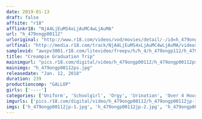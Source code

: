 ```yaml
---
date: 2019-01-13
draft: false
affsite: "r18"
afflinkr18: "NjA4LjEuMS4xLjAuMC4wLjAuMA"
url: "h_479ongp00112"
urloriginal: "http://www.r18.com/videos/vod/movies/detail/-/id=h_479ongp00112"
urlfinal: "http://media.r18.com/track/NjA4LjEuMS4xLjAuMC4wLjAuMA/videos/vod/movies/detail/-/id=h_479ongp00112"
samplevid: "awspv3001.r18.com/litevideo/freepv/h/h_4/h_479ongp112/h_479ongp112_dmb_w.mp4"
title: "Creampie Graduation Trip"
mainimgurl: "pics.r18.com/digital/video/h_479ongp00112/h_479ongp00112ps.jpg"
mainimgs: "h_479ongp00112ps.jpg"
releasedate: "Jan. 12, 2018"
duration: 239
productioncomp: "GALLOP"
girls: ['----']
categories: ['Uniform', 'Schoolgirl', 'Orgy', 'Urination', 'Over 4 Hours', 'Hi-Def']
imgurls: ['pics.r18.com/digital/video/h_479ongp00112/h_479ongp00112jp-1.jpg', 'pics.r18.com/digital/video/h_479ongp00112/h_479ongp00112jp-2.jpg', 'pics.r18.com/digital/video/h_479ongp00112/h_479ongp00112jp-3.jpg', 'pics.r18.com/digital/video/h_479ongp00112/h_479ongp00112jp-4.jpg', 'pics.r18.com/digital/video/h_479ongp00112/h_479ongp00112jp-5.jpg', 'pics.r18.com/digital/video/h_479ongp00112/h_479ongp00112jp-6.jpg', 'pics.r18.com/digital/video/h_479ongp00112/h_479ongp00112jp-7.jpg', 'pics.r18.com/digital/video/h_479ongp00112/h_479ongp00112jp-8.jpg', 'pics.r18.com/digital/video/h_479ongp00112/h_479ongp00112jp-9.jpg', 'pics.r18.com/digital/video/h_479ongp00112/h_479ongp00112jp-10.jpg', 'pics.r18.com/digital/video/h_479ongp00112/h_479ongp00112jp-11.jpg', 'pics.r18.com/digital/video/h_479ongp00112/h_479ongp00112jp-12.jpg', 'pics.r18.com/digital/video/h_479ongp00112/h_479ongp00112jp-13.jpg', 'pics.r18.com/digital/video/h_479ongp00112/h_479ongp00112jp-14.jpg', 'pics.r18.com/digital/video/h_479ongp00112/h_479ongp00112jp-15.jpg', 'pics.r18.com/digital/video/h_479ongp00112/h_479ongp00112jp-16.jpg', 'pics.r18.com/digital/video/h_479ongp00112/h_479ongp00112jp-17.jpg', 'pics.r18.com/digital/video/h_479ongp00112/h_479ongp00112jp-18.jpg']
imgs: ['h_479ongp00112jp-1.jpg', 'h_479ongp00112jp-2.jpg', 'h_479ongp00112jp-3.jpg', 'h_479ongp00112jp-4.jpg', 'h_479ongp00112jp-5.jpg', 'h_479ongp00112jp-6.jpg', 'h_479ongp00112jp-7.jpg', 'h_479ongp00112jp-8.jpg', 'h_479ongp00112jp-9.jpg', 'h_479ongp00112jp-10.jpg', 'h_479ongp00112jp-11.jpg', 'h_479ongp00112jp-12.jpg', 'h_479ongp00112jp-13.jpg', 'h_479ongp00112jp-14.jpg', 'h_479ongp00112jp-15.jpg', 'h_479ongp00112jp-16.jpg', 'h_479ongp00112jp-17.jpg', 'h_479ongp00112jp-18.jpg']
---
```


